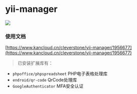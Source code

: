 yii-manager
========

![](https://img.kancloud.cn/e2/d4/e2d4f86f567435d1d31092b1647accd1_1695x884.png)

### 使用文档
[https://www.kancloud.cn/cleverstone/yii-manager/1956677](https://www.kancloud.cn/cleverstone/yii-manager/1956677)

> 已安装扩展库有：
+ `phpoffice/phpspreadsheet` PHP电子表格处理库
+ `endroid/qr-code` QrCode处理库
+ `GoogleAuthenticator` MFA安全认证




